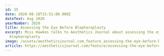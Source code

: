 ```yaml
---
id: 15
date: 2020-08-18T15:51:00.000Z
dateText: Aug 2020
yearNumber: 2020
title: Assessing the Eye Before Blepharoplasty
excerpt: Miss Hawkes talks to Aesthetics Journal about assessing the eye before
  blepharoplasty
image: /assets/aestheticsjournal.com_feature_assessing-the-eye-before-blepharoplasty-laptop-with-hidpi-screen-.jpg
article: https://aestheticsjournal.com/feature/assessing-the-eye-before-blepharoplasty
---
```

